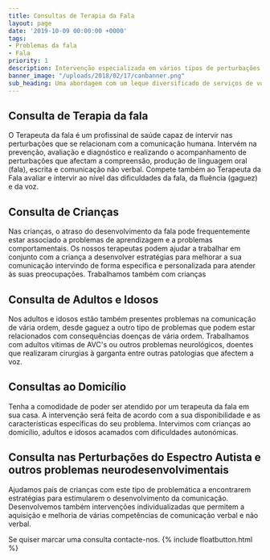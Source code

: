 ```yaml
---
title: Consultas de Terapia da Fala
layout: page
date: '2019-10-09 00:00:00 +0000'
tags:
- Problemas da fala
- Fala
priority: 1
description: Intervenção especializada em vários tipos de perturbações que afectam a fala
banner_image: "/uploads/2018/02/17/canbanner.png"
sub_heading: Uma abordagem com um leque diversificado de serviços de vocacionada para crianças e adultos.
---
```


##  Consulta de Terapia da fala


O Terapeuta da fala é um profissinal de saúde capaz de intervir nas perturbações que se relacionam com a comunicação humana. Intervém na prevenção, avaliação e diagnóstico e realizando o acompanhamento de perturbações que afectam a compreensão, produção de linguagem oral (fala), escrita e comunicação não verbal.
Compete também ao Terapeuta da Fala avaliar e intervir ao nível das dificuldades da fala, da fluência (gaguez) e da voz.

##  Consulta de Crianças

Nas crianças, o atraso do desenvolvimento da fala pode frequentemente estar associado a problemas de aprendizagem e a problemas comportamentais. Os nossos terapeutas podem ajudar a trabalhar em conjunto com a criança a desenvolver estratégias para melhorar a sua comunicação intervindo de forma específica e personalizada para atender às suas preocupações.
Trabalhamos também com crianças


##  Consulta de Adultos e Idosos

Nos adultos e idosos estão também presentes problemas na comunicação de vária ordem, desde gaguez a outro tipo de problemas que podem estar relacionados com consequências doenças de vária ordem. Trabalhamos com adultos vítimas de AVC's ou outros problemas neurológicos, doentes que realizaram cirurgias à garganta entre outras patologias que afectem a voz.

##  Consultas ao Domicílio

Tenha a comodidade de poder ser atendido por um terapeuta da fala em sua casa. A intervenção será feita de acordo com a sua disponibilidade e as características específicas do seu problema. Intervimos com crianças ao domicílio, adultos e idosos acamados com dificuldades autonómicas.

##  Consulta nas Perturbações do Espectro Autista e outros problemas neurodesenvolvimentais

Ajudamos pais de crianças com este tipo de problemática a encontrarem estratégias para estimularem o desenvolvimento da comunicação. Desenvolvemos também intervenções individualizadas que permitem a aquisição e melhoria de várias competências de comunicação verbal e não verbal.

Se quiser marcar uma consulta contacte-nos.
{% include floatbutton.html %}
